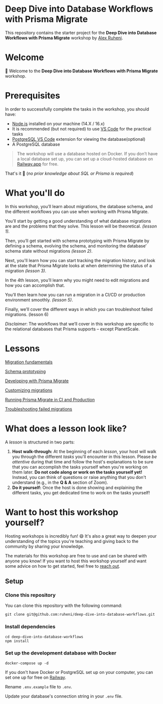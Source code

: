 # Deep Dive into Database Workflows with Prisma Migrate

This repository contains the starter project for the **Deep Dive into Database Workflows with Prisma Migrate** workshop by [Alex Ruheni](https://twitter.com/ruheni_alex).

# Welcome

👋 Welcome to the **Deep Dive into Database Workflows with Prisma Migrate** workshop.

# Prerequisites

In order to successfully complete the tasks in the workshop, you should have:

- [Node.js](https://nodejs.org/en/) installed on your machine (14.X / 16.x)
- It is recommended (but not required) to use [VS Code](https://code.visualstudio.com/) for the practical tasks
- [PostgreSQL VS Code](https://marketplace.visualstudio.com/items?itemName=cweijan.vscode-mysql-client2) extension for viewing the database(optional)
- A PostgreSQL database

> The workshop will use a database hosted on Docker. If you don’t have a local database set up, you can set up a cloud-hosted database on [Railway.app](http://Railway.app) for free.
> 

That's it 🙌 (*no prior knowledge about SQL or Prisma is required*)

# What you'll do

In this workshop, you’ll learn about migrations, the database schema, and the different workflows you can use when working with Prisma Migrate. 

You’ll start by getting a good understanding of what database migrations are and the problems that they solve. This lesson will be theoretical. *(lesson 1).*

Then, you’ll get started with schema prototyping with Prisma Migrate by defining a schema, evolving the schema, and monitoring the database’ schema state without migrations *(lesson 2)*.

Next, you'll learn how you can start tracking the migration history, and look at the state that Prisma Migrate looks at when determining the status of a migration *(lesson 3).*

In the 4th lesson, you’ll learn why you might need to edit migrations and how you can accomplish that.

You’ll then learn how you can run a migration in a CI/CD or production environment smoothly. *(lesson 5)*.

Finally, we’ll cover the different ways in which you can troubleshoot failed migrations. (lesson 6)

*Disclaimer*: The workflows that we’ll cover in this workshop are specific to the relational databases that Prisma supports – except PlanetScale.

# Lessons

[Migration fundamentals](./lesson-1.md)

[Schema prototyping](./lesson-2.md)

[Developing with Prisma Migrate](./lesson-3.md)

[Customizing migrations](./lesson-4.md)

[Running Prisma Migrate in CI and Production](./lesson-5.md)

[Troubleshooting failed migrations](./lesson-6.md)

# What does a lesson look like?

A *lesson* is structured in two parts:

1. **Host walk-through:** At the beginning of each *lesson*, your host will walk you through the different *tasks* you'll encounter in this lesson. Please *be attentive* during that time and follow the host's explanations to be sure that you can accomplish the tasks yourself when you're working on them later. **Do not code along or work on the tasks yourself yet!** Instead, you can think of questions or raise anything that you don't understand (e.g., in the **Q & A** section of Zoom).
2. **Do it yourself:** Once the host is done showing and explaining the different tasks, you get dedicated time to work on the tasks yourself!

# Want to host this workshop yourself?

Hosting workshops is incredibly fun! 😄 It's also a great way to deepen your understanding of the topics you're teaching and giving back to the community by sharing your knowledge.

The materials for this workshop are free to use and can be shared with anyone you know! If you want to host this workshop yourself and want some advice on how to get started, feel free to [reach out](mailto:burk@prisma.io).

## Setup

### Clone this repository

You can clone this repository with the following command:

```
git clone git@github.com:ruheni/deep-dive-into-database-workflows.git
```

### Install dependencies

```
cd deep-dive-into-database-workflows
npm install
```

### Set up the development database with Docker

```
docker-compose up -d
```

If you don't have Docker or PostgreSQL set up on your computer, you can set one up for free on [Railway](https://railway.app/).

Rename `.env.example` file to `.env`.

Update your database's connection string in your `.env` file.

